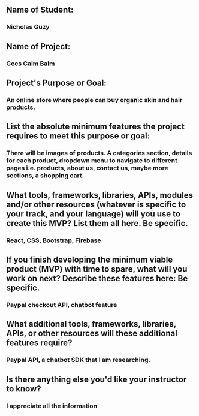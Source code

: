 ## Name of Student: 
### Nicholas Guzy

## Name of Project: 
### Gees Calm Balm

## Project's Purpose or Goal: 
### An online store where people can buy organic skin and hair products.

## List the absolute minimum features the project requires to meet this purpose or goal: 
### There will be images of products. A categories section, details for each product, dropdown menu to navigate to different pages i.e. products, about us, contact us, maybe more sections, a shopping cart.

## What tools, frameworks, libraries, APIs, modules and/or other resources (whatever is specific to your track, and your language) will you use to create this MVP? List them all here. Be specific.
### React, CSS, Bootstrap, Firebase

## If you finish developing the minimum viable product (MVP) with time to spare, what will you work on next? Describe these features here: Be specific.
### Paypal checkout API, chatbot feature

## What additional tools, frameworks, libraries, APIs, or other resources will these additional features require?
### Paypal API, a chatbot SDK that I am researching.

## Is there anything else you'd like your instructor to know?
### I appreciate all the information